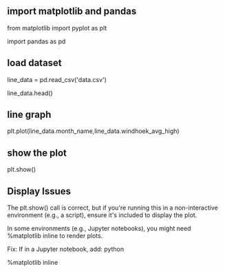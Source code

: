 ## import matplotlib and pandas

from matplotlib import pyplot as plt

import pandas as pd

## load dataset

line_data = pd.read_csv('data.csv')

line_data.head()

## line graph 

plt.plot(line_data.month_name,line_data.windhoek_avg_high)

## show the plot

plt.show()


## Display Issues
The plt.show() call is correct, but if you're running this in a non-interactive environment (e.g., a script), ensure it's included to display the plot.

In some environments (e.g., Jupyter notebooks), you might need %matplotlib inline to render plots.

Fix: If in a Jupyter notebook, add:
python

%matplotlib inline

